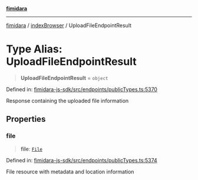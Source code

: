 [**fimidara**](../../README.md)

***

[fimidara](../../modules.md) / [indexBrowser](../README.md) / UploadFileEndpointResult

# Type Alias: UploadFileEndpointResult

> **UploadFileEndpointResult** = `object`

Defined in: [fimidara-js-sdk/src/endpoints/publicTypes.ts:5370](https://github.com/softkave/fimidara/blob/feac071900ab8644442d355e5cb5db9df2f34600/fimidara-js-sdk/src/endpoints/publicTypes.ts#L5370)

Response containing the uploaded file information

## Properties

### file

> **file**: [`File`](File.md)

Defined in: [fimidara-js-sdk/src/endpoints/publicTypes.ts:5374](https://github.com/softkave/fimidara/blob/feac071900ab8644442d355e5cb5db9df2f34600/fimidara-js-sdk/src/endpoints/publicTypes.ts#L5374)

File resource with metadata and location information
